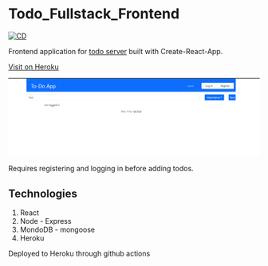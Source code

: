 # Todo_Fullstack_Frontend

[![CD](https://github.com/pikkutimo/todo_fullstack_frontend/actions/workflows/main.yml/badge.svg?branch=main)](https://github.com/pikkutimo/todo_fullstack_frontend/actions/workflows/main.yml)

Frontend application for [todo server](https://github.com/pikkutimo/Todo_Fullstack_Server) built with Create-React-App.

[Visit on Heroku](https://pikkutimos-todo.herokuapp.com/)

![](https://github.com/pikkutimo/todo_fullstack_frontend/blob/main/media/todo.gif)

Requires registering and logging in before adding todos.

## Technologies
1. React
2. Node - Express
3. MondoDB - mongoose
4. Heroku

Deployed to Heroku through github actions
